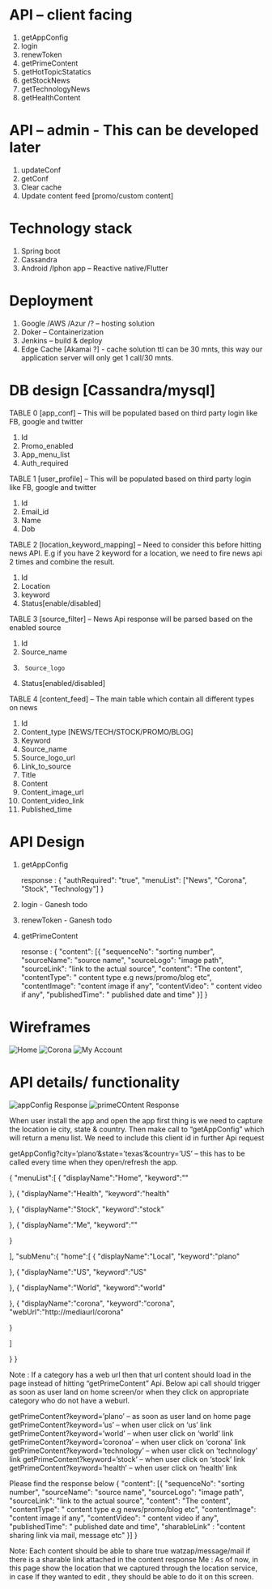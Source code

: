 

# API – client facing   
1)	getAppConfig
2)	login 
3)	renewToken
4)	getPrimeContent
5)	getHotTopicStatatics
6)	getStockNews
7)	getTechnologyNews
8)	getHealthContent

# API – admin  - This can be developed later
1)	updateConf
2)	getConf
3)	Clear cache
4)	Update content feed [promo/custom content]

# Technology stack
1)	Spring boot
2)	Cassandra
3)	Android /Iphon app – Reactive native/Flutter

# Deployment
1)	Google /AWS /Azur /? – hosting solution
2)	Doker – Containerization 
3)	Jenkins – build & deploy
4)	Edge Cache [Akamai ?]  - cache solution ttl can be 30 mnts, this way our application server will only get 1 call/30 mnts.

# DB design [Cassandra/mysql]

TABLE 0 [app_conf] – This will be populated based on third party login like FB, google and twitter
1)	Id
2)	Promo_enabled
3)	App_menu_list
4)	Auth_required

TABLE 1 [user_profile] – This will be populated based on third party login like FB, google and twitter
1)	Id
2)	Email_id
3)	Name
4)	Dob

TABLE 2 [location_keyword_mapping] – Need to consider this before hitting news API. E.g if you have 2 keyword for a location, we need to fire news api 2 times and combine the result.
1)	Id
2)	Location
3)	keyword
4)	Status[enable/disabled]

TABLE 3 [source_filter] – News Api response will be parsed based on the enabled source
1)	Id
3)	Source_name
2)      Source_logo
4)	Status[enabled/disabled]

TABLE 4 [content_feed] – The main table which contain all different types on news
1)	Id
2)	Content_type [NEWS/TECH/STOCK/PROMO/BLOG]
3)	Keyword
4)	Source_name
5)	Source_logo_url
6)	Link_to_source
7)	Title
8)	Content
9)	Content_image_url
10)	Content_video_link
11)	Published_time

# API Design

1) getAppConfig
    
    response : {
	    "authRequired": "true",
	    "menuList": ["News", "Corona", "Stock", "Technology"]
    }
2) login  - Ganesh todo
3) renewToken - Ganesh todo
4) getPrimeContent 
     
     resonse : {
	"content": [{
		"sequenceNo": "sorting number",
		"sourceName": "source name",
		"sourceLogo": "image path",
		"sourceLink": "link to the actual source",
		"content": "The content",
		"contentType": " content type e.g news/promo/blog etc",
		"contentImage": "content image if any",
		"contentVideo": " content video if any",
		"publishedTime": " published date and time"
	}]
     }

# Wireframes

![Home](/Home.png)
![Corona](/Corona.png)
![My Account](/Account.png)

# API details/ functionality

![appConfig Response](/appConfigAPI.png)
![primeCOntent Response](/primeContentAPI.png)

 When user install the app and open the app first thing is we need to capture the location ie city, state & country. 
 Then make call to “getAppConfig” which will return a menu list. We need to include this client id in further Api request

getAppConfig?city=’plano’&state=’texas’&country=’US’ – this has to be called every time when they open/refresh the app.


{
   "menuList":[
      {
         "displayName":"Home",
         "keyword":""
      
},
      {
         "displayName":"Health",
         "keyword":"health"
      
},
      {
         "displayName":"Stock",
         "keyword":"stock"
      
},
      {
         "displayName":"Me",
         "keyword":""
      
}
   
],
   "subMenu":{
      "home":[
         {
            "displayName":"Local",
            "keyword":"plano"
         
},
         {
            "displayName":"US",
            "keyword":"US"
         
},
         {
            "displayName":"World",
            "keyword":"world"
         
},
         {
            "displayName":"corona",
            "keyword":"corona",
            "webUrl":"http://mediaurl/corona"
         
}
      
]
   
}
}

Note : If a category has a web url then that url content should load in the page instead of hitting “getPrimeContent” Api.
Below api call should trigger as soon as user land on home screen/or when they click on appropriate category who do not have a weburl.


getPrimeContent?keyword=’plano’ – as soon as user land on home page
getPrimeContent?keyword=’us’ – when user click on ‘us’ link 
getPrimeContent?keyword=’world’ – when user click on ‘world’ link
getPrimeContent?keyword=’coronoa’ – when user click on ‘corona’ link
getPrimeContent?keyword=’technology’ – when user click on ’technology’ link
getPrimeContent?keyword=’stock’ – when user click on ‘stock’ link
getPrimeContent?keyword=’health’ – when user click on ‘health’ link

Please find the response below
{
	"content": [{
		"sequenceNo": "sorting number",
		"sourceName": "source name",
		"sourceLogo": "image path",
		"sourceLink": "link to the actual source",
		"content": "The content",
		"contentType": " content type e.g news/promo/blog etc",
		"contentImage": "content image if any",
		"contentVideo": " content video if any",
		"publishedTime": " published date and time",
	    	"sharableLink" : "content sharing link via mail, message etc"
	}]
}

Note: Each content should be able to share true watzap/message/mail if there is a sharable link attached in the content response
Me : As of now, in this page show the location that we captured through the location service, in case If they wanted to edit , they should be able to do it on this screen.
